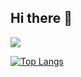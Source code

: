 ## Hi there 👋

<img src="https://stats.justsong.cn/api/bilibili/?id=57899386">

[![Top Langs](https://github-readme-stats.vercel.app/api/top-langs/?username=awaxiaoyu&layout=donut)](https://github.com/anuraghazra/github-readme-stats)
